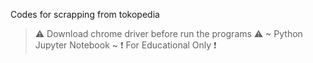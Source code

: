 Codes for scrapping from tokopedia
> ⚠ Download chrome driver before run the programs ⚠
~ Python Jupyter Notebook ~
❗ For Educational Only ❗
